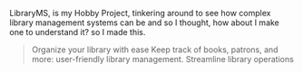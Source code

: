 LibraryMS, is my Hobby Project, tinkering around to see how complex library management systems can be and so I thought, how about I make one to understand it? so I made this.

> Organize your library with ease
> Keep track of books, patrons, and more: user-friendly library management.
> Streamline library operations

